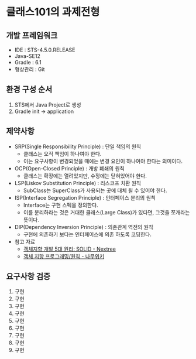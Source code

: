 # 클래스101의 과제전형

## 개발 프레임워크
 - IDE : STS-4.5.0.RELEASE
 - Java-SE12
 - Gradle : 6.1
 - 형상관리 : Git
 
## 환경 구성 순서
1. STS에서 Java Project로 생성
2. Gradle init -> application

## 제약사항
- SRP(Single Responsibility Principle) : 단일 책임의 원칙
    - 클래스는 오직 책임이 하나여야 한다.
    - 이는 요구사항이 변경되었을 때에는 변경 요인이 하나여야 한다는 의미이다.
- OCP(Open-Closed Principle) : 개방 폐쇄의 원칙
    - 클래스는 확장에는 열려있지만, 수정에는 닫혀있어야 한다.
- LSP(Liskov Substitution Principle) : 리스코프 치환 원칙
    - SubClass는 SuperClass가 사용되는 곳에 대체 될 수 있어야 한다.
- ISP(Interface Segregation Principle) : 인터페이스 분리의 원칙
    - Interface는 구현 스펙을 정의한다.
    - 이를 분리하라는 것은 거대한 클래스(Large Class)가 있다면, 그것을 쪼개라는 뜻이다.
- DIP(Dependency Inversion Principle) : 의존관계 역전의 원칙
    - 구현에 의존하기 보다는 인터페이스에 의존 하도록 코딩한다.
- 참고 자료
    - [객체지향 개발 5대 원리: SOLID - Nextree](http://www.nextree.co.kr/p6960/)
    - [객체 지향 프로그래밍/원칙 - 나무위키](https://namu.wiki/w/%EA%B0%9D%EC%B2%B4%20%EC%A7%80%ED%96%A5%20%ED%94%84%EB%A1%9C%EA%B7%B8%EB%9E%98%EB%B0%8D/%EC%9B%90%EC%B9%99)
    
## 요구사항 검증
1. 구현
2. 구현
3. 구현
4. 구현
5. 구현
6. 구현
7. 구현
8. 구현
9. 구현
